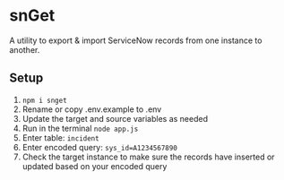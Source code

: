 # snGet
A utility to export &amp; import ServiceNow records from one instance to another.
## Setup
1. ```npm i snget```
2. Rename or copy .env.example to .env
3. Update the target and source variables as needed
4. Run in the terminal ```node app.js```
5. Enter table:  ```incident``` 
6. Enter encoded query:  ```sys_id=A1234567890```
7. Check the target instance to make sure the records have inserted or updated based on your encoded query
